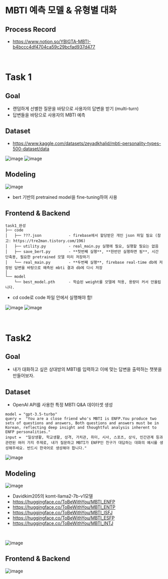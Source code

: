 # MBTI 예측 모델 & 유형별 대화

## Process Record
- https://www.notion.so/YBIGTA-MBTI-b4bccc4df4704ca59c29bcfad937d477

<br>

# Task 1

## Goal
- 랜덤하게 선별한 질문을 바탕으로 사용자의 답변을 받기 (multi-turn)
- 답변들을 바탕으로 사용자의 MBTI 예측

## Dataset
- https://www.kaggle.com/datasets/zeyadkhalid/mbti-personality-types-500-dataset/data

![image](https://github.com/chaehyun1/study/assets/108905986/c04df444-da62-416f-91ab-8703d32c819a)
![image](https://github.com/chaehyun1/study/assets/108905986/2786bf3c-9be2-4c38-941e-efa15e01728e)

## Modeling
![image](https://github.com/chaehyun1/study/assets/108905986/72e4bd77-145a-4d3c-8b05-8755ed71afae)
- bert 기반의 pretrained model을 fine-tuning하여 사용  

## Frontend & Backend
```
task1_완성  
├── code
│   ├── ???.json            - firebase에서 할당받은 개인 json 파일 필요 (참고: https://tre2man.tistory.com/196)
│   ├── utility.py          - real_main.py 실행에 필요, 실행할 필요는 없음 
│   ├── save_bert.py        - **첫번째 실행**, **한번만 실행하면 됨**, 시간 단축용, 필요한 pretrained 모델 미리 저장하기 
│   └── real_main.py        - **두번째 실행**, firebase real-time db에 저장된 답변을 바탕으로 예측된 mbti 결과 db에 다시 저장
│  
└── model                          
    └── best_model.pth      - 학습된 weight를 모델에 적용, 용량이 커서 안올립니다.
```
- cd code로 code 파일 안에서 실행해야 함!

![image](https://github.com/chaehyun1/study/assets/108905986/fa958668-8ec6-4b2f-8857-368f3343197a)
![image](https://github.com/chaehyun1/study/assets/108905986/55064238-4e41-4860-96a9-da17ffe62a54)

<br>

# Task2

## Goal
- 내가 대화하고 싶은 상대방의 MBTI를 입력하고 이에 맞는 답변을 출력하는 챗봇을 만들어보자.

## Dataset
- OpenAI API를 사용한 특정 MBTI Q&A 데이터셋 생성

```
model = "gpt-3.5-turbo"
query =  "You are a close friend who's MBTI is ENFP.You produce two sets of questions and answers, Both questions and answers must be in Korean, reflecting deep insight and thoughtful analysis inherent to ENFP personalities."
input =  "일상생활, 학교생활, 성격, 가치관, 취미, 시사, 스포츠, 상식, 인간관계 등과 관련된 여러 가지 주제로, 내가 질문하고 MBTI가 ENFP인 친구가 대답하는 대화의 예시를 생성해주세요. 반드시 한국어로 생성해야 합니다."
```
![image](https://github.com/chaehyun1/study/assets/108905986/ab60ebbd-ba4f-4273-838d-ce9915024513)

## Modeling
![image](https://github.com/chaehyun1/study/assets/108905986/440d02d2-0355-4cb7-bd09-744373ea8c8f)
- Davidkim205의 komt-llama2-7b-v1모델
- https://huggingface.co/ToBeWithYou/MBTI_ENFP
- https://huggingface.co/ToBeWithYou/MBTI_ENTP
- https://huggingface.co/ToBeWithYou/MBTI_ISFJ
- https://huggingface.co/ToBeWithYou/MBTI_ESFP
- https://huggingface.co/ToBeWithYou/MBTI_INTJ

<br>

![image](https://github.com/chaehyun1/ybigta_coding_camp/assets/108905986/408112d7-e440-4823-a7f3-a157e8a67054)

## Frontend & Backend
![image](https://github.com/chaehyun1/study/assets/108905986/6d95630e-7d5a-4d8a-8737-76cf3f359545)
